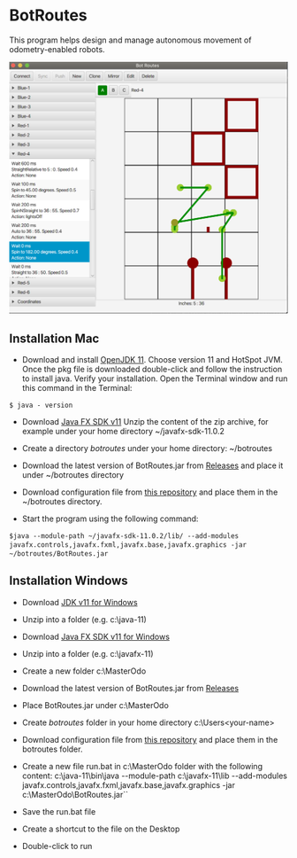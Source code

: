 # BotRoutes
This program helps design and manage autonomous movement of odometry-enabled robots.

![Main Application Screen](https://github.com/MHSRoboticEagles/BotRoutes/blob/master/mainview.png)


## Installation Mac
* Download and install [OpenJDK 11](https://adoptopenjdk.net/). Choose version 11 and HotSpot JVM. Once the pkg file is downloaded
double-click and follow the instruction to install java.
Verify your installation.
Open the Terminal window and run this command in the Terminal:

```
$ java - version
```

* Download [Java FX SDK v11](https://github.com/MHSRoboticEagles/BotRoutes/install/javafx-sdk-11.0.2.zip)
Unzip the content of the zip archive, for example under your home directory ~/javafx-sdk-11.0.2

* Create a directory *botroutes* under your home directory: ~/botroutes

* Download the latest version of BotRoutes.jar from [Releases](https://github.com/MHSRoboticEagles/BotRoutes/releases)
and place it under ~/botroutes directory

* Download configuration file from [this repository](https://github.com/MHSRoboticEagles/BotRoutes/tree/master/config) 
and place them in the ~/botroutes directory.

* Start the program using the following command:

```
$java --module-path ~/javafx-sdk-11.0.2/lib/ --add-modules javafx.controls,javafx.fxml,javafx.base,javafx.graphics -jar ~/botroutes/BotRoutes.jar
```





## Installation Windows

* Download [JDK v11 for Windows](https://drive.google.com/file/d/11hsKFEIB7-xUSquy6NNCvm2jabP3TImC/view?usp=sharing)
* Unzip into a folder (e.g. c:\java-11)

* Download [Java FX SDK v11 for Windows](https://drive.google.com/file/d/12tRBLLat70vz7KL-LiJwN1T2W8K6ctAj/view?usp=sharing)
* Unzip into a folder (e.g. c:\javafx-11)

* Create a new folder c:\MasterOdo
* Download the latest version of BotRoutes.jar from [Releases](https://github.com/MHSRoboticEagles/BotRoutes/releases)
* Place BotRoutes.jar under c:\MasterOdo

* Create *botroutes* folder in your home directory c:\Users\<your-name>
* Download configuration file from [this repository](https://github.com/MHSRoboticEagles/BotRoutes/tree/master/config) and place them in the botroutes folder.

* Create a new file run.bat in c:\MasterOdo folder with the following content:
c:\java-11\bin\java --module-path c:\javafx-11\lib --add-modules javafx.controls,javafx.fxml,javafx.base,javafx.graphics -jar c:\MasterOdo\BotRoutes.jar`` 

* Save the run.bat file

* Create a shortcut to the file on the Desktop

* Double-click to run

